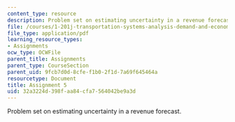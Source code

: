 ```yaml
---
content_type: resource
description: Problem set on estimating uncertainty in a revenue forecast.
file: /courses/1-201j-transportation-systems-analysis-demand-and-economics-fall-2008/32a3224d398faa84cfa7564042be9a3d_MIT1_201JF08_hw_5.pdf
file_type: application/pdf
learning_resource_types:
- Assignments
ocw_type: OCWFile
parent_title: Assignments
parent_type: CourseSection
parent_uid: 9fcb7d0d-8cfe-f1b0-2f1d-7a69f645464a
resourcetype: Document
title: Assignment 5
uid: 32a3224d-398f-aa84-cfa7-564042be9a3d
---
```

Problem set on estimating uncertainty in a revenue forecast.